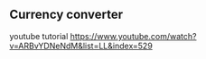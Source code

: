 ## Currency converter

youtube tutorial
https://www.youtube.com/watch?v=ARBvYDNeNdM&list=LL&index=529